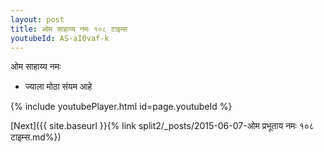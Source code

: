 ```yaml
---
layout: post
title: ओम साहाय्य नमः १०८ टाइम्स
youtubeId: AS-aI0vaf-k
---
```

 
 
 ओम साहाय्य नमः  
 
 -  ज्याला मोठा संयम आहे 
 
  
 
  
 
 
 
 
 
 


{% include youtubePlayer.html id=page.youtubeId %}
 
[Next]({{ site.baseurl }}{% link  split2/_posts/2015-06-07-ओम प्रभूताय नमः १०८ टाइम्स.md%})
 
